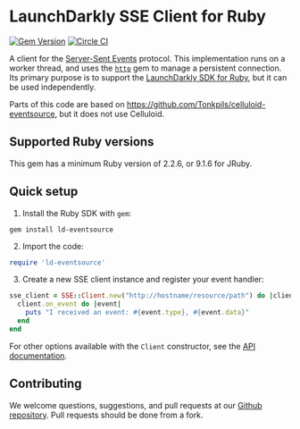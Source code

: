 LaunchDarkly SSE Client for Ruby
================================

[![Gem Version](https://badge.fury.io/rb/ld-eventsource.svg)](http://badge.fury.io/rb/ld-eventsource) [![Circle CI](https://circleci.com/gh/launchdarkly/ruby-eventsource/tree/master.svg?style=svg)](https://circleci.com/gh/launchdarkly/ruby-eventsource/tree/master)

A client for the [Server-Sent Events](https://www.w3.org/TR/eventsource/) protocol. This implementation runs on a worker thread, and uses the [`http`](https://rubygems.org/gems/http) gem to manage a persistent connection. Its primary purpose is to support the [LaunchDarkly SDK for Ruby](https://github.com/launchdarkly/ruby-client), but it can be used independently.

Parts of this code are based on https://github.com/Tonkpils/celluloid-eventsource, but it does not use Celluloid.

Supported Ruby versions
-----------------------

This gem has a minimum Ruby version of 2.2.6, or 9.1.6 for JRuby.

Quick setup
-----------

1. Install the Ruby SDK with `gem`:

```shell
gem install ld-eventsource
```

2. Import the code:

```ruby
require 'ld-eventsource'
```

3. Create a new SSE client instance and register your event handler:

```ruby
sse_client = SSE::Client.new("http://hostname/resource/path") do |client|
  client.on_event do |event|
    puts "I received an event: #{event.type}, #{event.data}"
  end
end
```

For other options available with the `Client` constructor, see the [API documentation](https://www.rubydoc.info/gems/ld-eventsource).

Contributing
------------

We welcome questions, suggestions, and pull requests at our [Github repository](https://github.com/launchdarkly/ruby-eventsource). Pull requests should be done from a fork.

